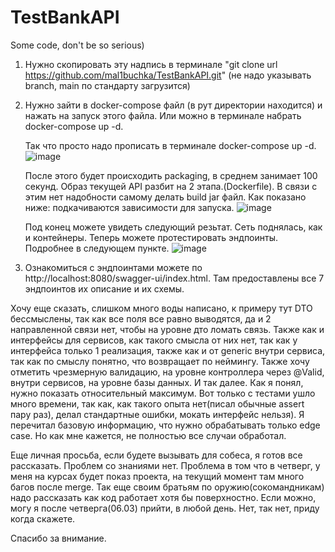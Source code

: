 # TestBankAPI
Some code, don't be so serious)

1) Нужно скопировать эту надпись в терминале "git clone url https://github.com/mal1buchka/TestBankAPI.git" (не надо указывать branch, main по стандарту загрузится)
  
2) Нужно зайти в docker-compose файл (в рут директории находится) и нажать на запуск этого файла.
   Или можно в терминале набрать docker-compose up -d.

   Так что просто надо прописать в терминале docker-compose up -d.
   ![image](https://github.com/user-attachments/assets/2fe6c8a4-0628-4439-82c7-685033bc3543)

   После этого будет происходить packaging, в среднем занимает 100 секунд. Образ текущей API разбит на 2 этапа.(Dockerfile). В связи с этим нет надобности самому делать build jar файл.
   Как показано ниже: подкачиваются зависимости для запуска. 
   ![image](https://github.com/user-attachments/assets/a6c6fa44-627b-41e2-8cd2-b7a228037f08)

   Под конец можете увидеть следующий резьтат. Сеть поднялась, как и контейнеры. Теперь можете протестировать эндпоинты. Подробнее в следующем пункте. 
   ![image](https://github.com/user-attachments/assets/7911586c-e095-42b5-962a-e8b218f55368)



3) Ознакомиться с эндпоинтами можете по http://localhost:8080/swagger-ui/index.html. Там предоставлены все 7 эндпоинтов их описание и их схемы.

Хочу еще сказать, слишком много воды написано, к примеру тут DTO бессмыслены, так как все поля все равно выводятся, да и 2 направленной связи нет, чтобы на уровне дто ломать связь. Также как и интерфейсы для сервисов, как такого смысла от них нет, так как у интерфейса только 1 реализация, также как и от generic внутри сервиса, так как по смыслу понятно, что возвращает по неймингу. Также хочу отметить чрезмерную валидацию, на уровне контроллера через @Valid, внутри сервисов, на уровне базы данных. И так далее. Как я понял, нужно показать относительный максимум. Вот только с тестами ушло много времени, так как, как такого опыта нет(писал обычные assert пару раз), делал стандартные ошибки, мокать интерфейс нельзя). Я перечитал базовую информацию, что нужно обрабатывать только edge case. Но как мне кажется, не полностью все случаи обработал. 

Еще личная просьба, если будете вызывать для собеса, я готов все рассказать. Проблем со знаниями нет. Проблема в том что в четверг, у меня на курсах будет показ проекта, на текущий момент там много багов после merge. Так еще своим братьям по оружию(сокомандникам) надо рассказать как код работает хотя бы поверхностно. Если можно, могу я после четверга(06.03) прийти, в любой день. Нет, так нет, приду когда скажете.

Спасибо за внимание.  
